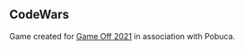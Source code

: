 ## CodeWars

Game created for [Game Off 2021](https://itch.io/jam/game-off-2021) in association with Pobuca.